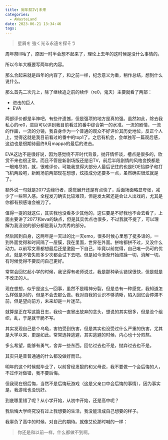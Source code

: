```yaml
---
title: 周年祭IV|未来
categories:
  - AWasteLand
date: 2023-06-21 13:34:46
tags:
---
```


> 星屑を 強く光る永遠を探そう

周年祭III咕了，原因一时半会想不起来了，理论上去年的这时候是没什么事情的。

所以今年大概要写两年的内容。

那么合起来就是四年的内容了，和之前一样，纪念意义为重，稍作总结，想到什么说什么。

那么首先二次元上，除了继续追之前的续作（re0，鬼灭）主要就看了两部：

- 进击的巨人
- EVA

两部评价都是半神吧，有些许遗憾，但是强项的地方是真的强。虽然如此，除去我私心的re0，进巨可以评到我目前看过的番中综合第一的水准。一流的剧情，一流的作画，一流的分镜，我自身作为一个普通的观众不好评价其历史地位，反正个人上，觉得这就是我目前看过的番中的top1了。之后有机会，会单独写一篇观后感，这边也是很期待最终9月mappa的最后的进击。

EVA这边不是很好说，因为感觉绕不开时代背景，抛开情怀谈，槽点是很多的，欣赏不来也很正常。而且不管是新剧场版还是旧TV，前后半段剧情的风格变换都是一眼难尽的，就，很难评价。可能我觉得大部分人最后记住的也是EOE恰脖子和打飞机两段吧，新剧场前两部现在想想，炫技成分还要多一点，虽然确实很炫就是了。

额外说一句就是2077边缘行者，感觉展开还是有点快了，后面场面略显夸张，减少了一些带入感。全程发刀确实比较难顶，但是发太密还是会让人出戏的，尤其是你都有预感谁会被刀了。

值得一提的就这仨，其实我也没看多少其他的，这仨要是不好我也不会去看了，上面主要讲了2077和eva的缺点，但是其实优点也很多，不过我就不提了，可以理解为我没说的部分都是我认为优秀的部分。

然后回到自身，这两年是一天过的比一天emo，很多时候心里憋了挺多话的，一到外面觉得和时间隔了一层膜，我在里面，世界在外面。拼啥都拼不过，又没什么动力。以前写文章都想最后还是激励一下自己，毕竟以前觉得，自己唯一仍可的优点，就是不管失败多少次都会试下去吧。但是如今渐渐开始烦躁一切，消解一切。有时候觉得不要反问自己更好。

常常会回忆起小学的时候，我记得有老师说过，我是那种承认错误很快，但是就是不改正的人。

现在想想，似乎是这么一回事，虽然不是精神分裂，但是总有一种感觉，我知道怎么样做是对的，但是不会去那么做。我对自我的认识不够清晰，陷入回忆会停滞不前，但是望向前方，未来却是一片迷茫。

就算是正在写这篇日志，我也一直冒出放弃的念头，想说的其实很多，但是没个组织，乱，于是就干脆不写。

其实发现自己是个乌龟，害怕受到伤害，但是其实也没受过什么严重的伤害，尤其是大学以来，更是如此。常常选择逃避，其实逃避的时候，内心也十分煎熬。

多么希望，能够有勇气，舍弃一些东西。回忆过去也不是，抛弃过去也不是。

其实只是普普通通的什么都没做好而已。

明年的这个时候就毕业了，以前曾经发狠的和父母说，我不要做一个会后悔的人，不过作对做错，我不要后悔。

但我现在很后悔，当然不是后悔玩游戏（这是父亲口中会后悔的事情），因为事实是，我游戏也没玩好。

到底哪里错了呢？从小学开始，从初中开始，还是高中呢？

我后悔大学终究没有过上我想要的生活，我没能活成自己想要的样子。

我辜负了高中的时候，对自己的期待。就像艾伦那时喊的一样：

> 你还是和以前一样，什么都做不到啊。
